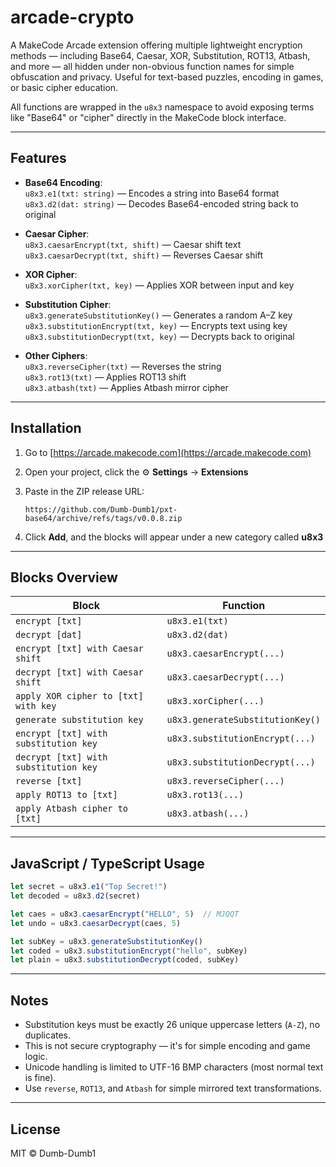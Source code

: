# arcade-crypto

A MakeCode Arcade extension offering multiple lightweight encryption methods — including Base64, Caesar, XOR, Substitution, ROT13, Atbash, and more — all hidden under non-obvious function names for simple obfuscation and privacy. Useful for text-based puzzles, encoding in games, or basic cipher education.

All functions are wrapped in the `u8x3` namespace to avoid exposing terms like "Base64" or "cipher" directly in the MakeCode block interface.

---

## Features

* **Base64 Encoding**:  
  `u8x3.e1(txt: string)` — Encodes a string into Base64 format  
  `u8x3.d2(dat: string)` — Decodes Base64-encoded string back to original

* **Caesar Cipher**:  
  `u8x3.caesarEncrypt(txt, shift)` — Caesar shift text  
  `u8x3.caesarDecrypt(txt, shift)` — Reverses Caesar shift

* **XOR Cipher**:  
  `u8x3.xorCipher(txt, key)` — Applies XOR between input and key

* **Substitution Cipher**:  
  `u8x3.generateSubstitutionKey()` — Generates a random A–Z key  
  `u8x3.substitutionEncrypt(txt, key)` — Encrypts text using key  
  `u8x3.substitutionDecrypt(txt, key)` — Decrypts back to original

* **Other Ciphers**:  
  `u8x3.reverseCipher(txt)` — Reverses the string  
  `u8x3.rot13(txt)` — Applies ROT13 shift  
  `u8x3.atbash(txt)` — Applies Atbash mirror cipher

---

## Installation

1. Go to [https://arcade.makecode.com](https://arcade.makecode.com)

2. Open your project, click the ⚙️ **Settings** → **Extensions**

3. Paste in the ZIP release URL:

   ```text
   https://github.com/Dumb-Dumb1/pxt-base64/archive/refs/tags/v0.0.8.zip
   ```

4. Click **Add**, and the blocks will appear under a new category called **u8x3**

---

## Blocks Overview

| Block                                | Function                   |
|-------------------------------------|----------------------------|
| `encrypt [txt]`                     | `u8x3.e1(txt)`             |
| `decrypt [dat]`                     | `u8x3.d2(dat)`             |
| `encrypt [txt] with Caesar shift`   | `u8x3.caesarEncrypt(...)`  |
| `decrypt [txt] with Caesar shift`   | `u8x3.caesarDecrypt(...)`  |
| `apply XOR cipher to [txt] with key`| `u8x3.xorCipher(...)`      |
| `generate substitution key`         | `u8x3.generateSubstitutionKey()` |
| `encrypt [txt] with substitution key`| `u8x3.substitutionEncrypt(...)` |
| `decrypt [txt] with substitution key`| `u8x3.substitutionDecrypt(...)` |
| `reverse [txt]`                     | `u8x3.reverseCipher(...)`  |
| `apply ROT13 to [txt]`              | `u8x3.rot13(...)`          |
| `apply Atbash cipher to [txt]`      | `u8x3.atbash(...)`         |

---

## JavaScript / TypeScript Usage

```ts
let secret = u8x3.e1("Top Secret!")
let decoded = u8x3.d2(secret)

let caes = u8x3.caesarEncrypt("HELLO", 5)  // MJQQT
let undo = u8x3.caesarDecrypt(caes, 5)

let subKey = u8x3.generateSubstitutionKey()
let coded = u8x3.substitutionEncrypt("hello", subKey)
let plain = u8x3.substitutionDecrypt(coded, subKey)
```

---

## Notes

- Substitution keys must be exactly 26 unique uppercase letters (`A-Z`), no duplicates.
- This is not secure cryptography — it's for simple encoding and game logic.
- Unicode handling is limited to UTF-16 BMP characters (most normal text is fine).
- Use `reverse`, `ROT13`, and `Atbash` for simple mirrored text transformations.

---

## License

MIT © Dumb-Dumb1